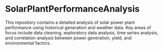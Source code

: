 # SolarPlantPerformanceAnalysis
This repository contains a detailed analysis of solar power plant performance using historical generation and weather data. Key areas of focus include data cleaning, exploratory data analysis, time series analysis, and correlation analysis between power generation, yield, and environmental factors.
